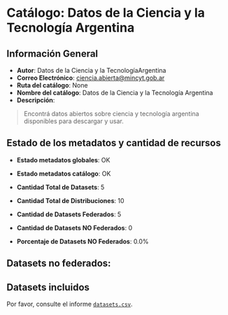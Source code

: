 
# Catálogo: Datos de la Ciencia y la Tecnología Argentina

## Información General

- **Autor**: Datos de la Ciencia y la TecnologíaArgentina
- **Correo Electrónico**: ciencia.abierta@mincyt.gob.ar
- **Ruta del catálogo**: None
- **Nombre del catálogo**: Datos de la Ciencia y la Tecnología Argentina
- **Descripción**:

> Encontrá datos abiertos sobre ciencia y tecnología argentina disponibles para descargar y usar.

## Estado de los metadatos y cantidad de recursos

- **Estado metadatos globales**: OK
- **Estado metadatos catálogo**: OK
- **Cantidad Total de Datasets**: 5
- **Cantidad Total de Distribuciones**: 10

- **Cantidad de Datasets Federados**: 5
- **Cantidad de Datasets NO Federados**: 0
- **Porcentaje de Datasets NO Federados**: 0.0%

## Datasets no federados:



## Datasets incluidos

Por favor, consulte el informe [`datasets.csv`](datasets.csv).
